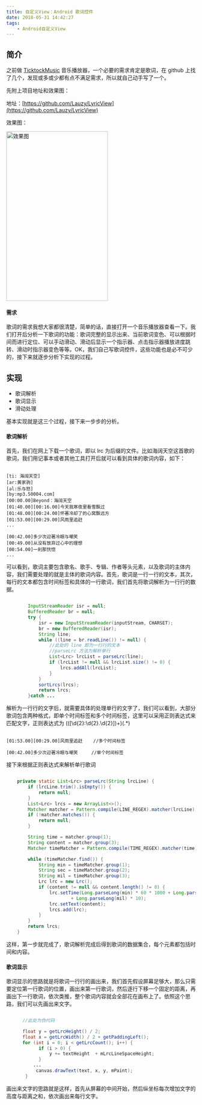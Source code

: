 ```yaml
---
title: 自定义View：Android 歌词控件
date: 2018-05-31 14:42:27
tags: 
	- Android自定义View
---
```



## 简介

之前做 [TicktockMusic](https://github.com/Lauzy/TicktockMusic) 音乐播放器，一个必要的需求肯定是歌词，在 github 上找了几个，发现或多或少都有点不满足需求，所以就自己动手写了一个。

先附上项目地址和效果图：

地址：[https://github.com/Lauzy/LyricView](https://github.com/Lauzy/LyricView)

效果图：

<img src="http://oop6dcmck.bkt.clouddn.com/20180531LrcViewCompress.gif" width = "270" height = "450" alt="效果图"/>


#### 需求
歌词的需求我想大家都很清楚，简单的话，直接打开一个音乐播放器查看一下。我们打开后分析一下歌词的功能：歌词完整的显示出来、当前歌词变色、可以根据时间而进行定位、可以手动滑动、滑动后显示一个指示器、点击指示器播放进度跳转、滑动时指示器变色等等。OK，我们自己写歌词控件，这些功能也是必不可少的，接下来就逐步分析下实现的过程。


## 实现

- 歌词解析
- 歌词显示
- 滑动处理


基本实现就是这三个过程，接下来一步步的分析。

#### 歌词解析

首先，我们在网上下载一个歌词，即以 lrc 为后缀的文件。比如海阔天空这首歌的歌词，我们用记事本或者其他工具打开后就可以看到具体的歌词内容，如下：

```

[ti: 海阔天空]
[ar:黄家驹]
[al:乐与怒]
[by:mp3.50004.com]
[00:00.00]Beyond：海阔天空 
[01:40.00][00:16.00]今天我寒夜里看雪飘过 
[01:48.00][00:24.00]怀著冷却了的心窝飘远方 
[01:53.00][00:29.00]风雨里追赶 
...

[00:42.00]多少次迎著冷眼与嘲笑 
[00:49.00]从没有放弃过心中的理想 
[00:54.00]一刹那恍惚 
...

```

可以看到，歌词主要包含歌名、歌手、专辑、作者等头元素，以及歌词的主体内容，我们需要处理的就是主体的歌词内容。首先，歌词是一行一行的文本，其次，每行的文本都包含时间标签和具体的一行歌词，我们首先将歌词解析为一行行的数据。

```java

        InputStreamReader isr = null;
        BufferedReader br = null;
        try {
            isr = new InputStreamReader(inputStream, CHARSET);
            br = new BufferedReader(isr);
            String line;
            while ((line = br.readLine()) != null) {
                //此处的 line 即为一行行的文本
                //parseLrc 方法为解析单行
                List<Lrc> lrcList = parseLrc(line);
                if (lrcList != null && lrcList.size() != 0) {
                    lrcs.addAll(lrcList);
                }
            }
            sortLrcs(lrcs);
            return lrcs;
        }catch ...

```

解析为一行行的文字后，就需要具体的处理单行的文字了，我们可以看到，大部分歌词包含两种格式，即单个时间标签和多个时间标签，这里可以采用正则表达式来匹配文字，正则表达式为 ((\[\d{2}:\d{2}\.\d{2}])+)(.*) 

```

[01:53.00][00:29.00]风雨里追赶    //多个时间标签

[00:42.00]多少次迎著冷眼与嘲笑     //单个时间标签

```

接下来根据正则表达式来解析单行歌词

```java

    private static List<Lrc> parseLrc(String lrcLine) {
        if (lrcLine.trim().isEmpty()) {
            return null;
        }
        List<Lrc> lrcs = new ArrayList<>();
        Matcher matcher = Pattern.compile(LINE_REGEX).matcher(lrcLine);
        if (!matcher.matches()) {
            return null;
        }

        String time = matcher.group(1);
        String content = matcher.group(3);
        Matcher timeMatcher = Pattern.compile(TIME_REGEX).matcher(time);

        while (timeMatcher.find()) {
            String min = timeMatcher.group(1);
            String sec = timeMatcher.group(2);
            String mil = timeMatcher.group(3);
            Lrc lrc = new Lrc();
            if (content != null && content.length() != 0) {
                lrc.setTime(Long.parseLong(min) * 60 * 1000 + Long.parseLong(sec) * 1000
                        + Long.parseLong(mil) * 10);
                lrc.setText(content);
                lrcs.add(lrc);
            }
        }
        return lrcs;
    }

```
这样，第一步就完成了，歌词解析完成后得到歌词的数据集合，每个元素都包括时间和内容。

#### 歌词显示

歌词显示的思路就是将歌词一行行的画出来，我们首先假设屏幕足够大，那么只需要定位第一行歌词的位置，画出来第一行歌词，然后逐行下移一个固定的距离，再画出下一行歌词，依次类推，整个歌词内容就会全部花在画布上了。依照这个思路，我们可以先画出来文字。

```java

      //此处为伪代码

      float y = getLrcHeight() / 2;
      float x = getLrcWidth() / 2 + getPaddingLeft();
      for (int i = 0; i < getLrcCount(); i++) {
            if (i > 0) {
                y += textHeight  + mLrcLineSpaceHeight;
            }
          ...
           canvas.drawText(text, x, y, mPaint);
       }

```

画出来文字的思路就是这样，首先从屏幕的中间开始，然后纵坐标每次增加文字的高度与距离之和，依次画出来每行文字。